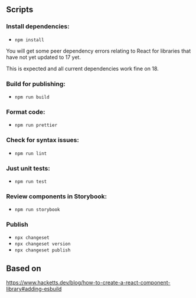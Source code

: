 ## Scripts

### Install dependencies:

- `npm install`

You will get some peer dependency errors relating to React for libraries that have not yet updated to 17 yet.

This is expected and all current dependencies work fine on 18.

### Build for publishing:

- `npm run build`

### Format code:

- `npm run prettier`

### Check for syntax issues:

- `npm run lint`

### Just unit tests:

- `npm run test`

### Review components in Storybook:

- `npm run storybook`

### Publish

- `npx changeset`
- `npx changeset version`
- `npx changeset publish`

## Based on

https://www.hacketts.dev/blog/how-to-create-a-react-component-library#adding-esbuild
